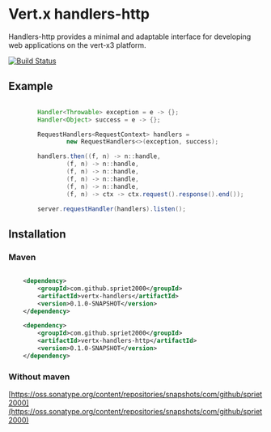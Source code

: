 # Vert.x handlers-http

Handlers-http provides a minimal and adaptable interface for developing web applications on the vert-x3 platform.

[![Build Status](https://travis-ci.org/spriet2000/vertx-handlers-http.svg?branch=master)](https://travis-ci.org/spriet2000/vertx-handlers-http)

## Example

```java 

        Handler<Throwable> exception = e -> {};
        Handler<Object> success = e -> {};

        RequestHandlers<RequestContext> handlers = 
                new RequestHandlers<>(exception, success);

        handlers.then((f, n) -> n::handle,
                (f, n) -> n::handle,
                (f, n) -> n::handle,
                (f, n) -> n::handle,
                (f, n) -> n::handle,
                (f, n) -> ctx -> ctx.request().response().end());

        server.requestHandler(handlers).listen();

```

## Installation

### Maven

```xml

    <dependency>
        <groupId>com.github.spriet2000</groupId>
        <artifactId>vertx-handlers</artifactId>
        <version>0.1.0-SNAPSHOT</version>
    </dependency>

    <dependency>
        <groupId>com.github.spriet2000</groupId>
        <artifactId>vertx-handlers-http</artifactId>
        <version>0.1.0-SNAPSHOT</version>
    </dependency>

```

### Without maven

[https://oss.sonatype.org/content/repositories/snapshots/com/github/spriet2000](https://oss.sonatype.org/content/repositories/snapshots/com/github/spriet2000)

